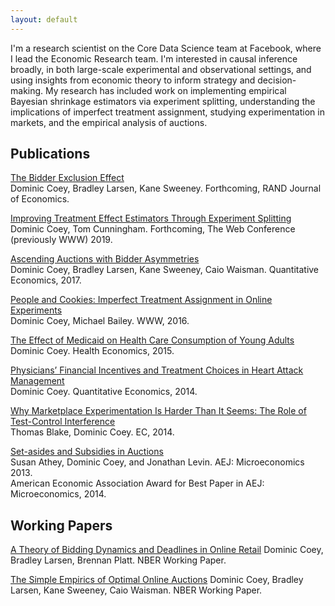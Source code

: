 ```yaml
---
layout: default
---
```


I'm a research scientist on the Core Data Science team at Facebook, where I lead the Economic Research team. I'm interested in causal inference broadly, in both large-scale experimental and observational settings, and using insights from economic theory to inform strategy and decision-making. My research has included work on implementing empirical Bayesian shrinkage estimators via experiment splitting, understanding the implications of imperfect treatment assignment, studying experimentation in markets, and the empirical analysis of auctions.


## Publications
[The Bidder Exclusion Effect](https://www.nber.org/papers/w20523.pdf) <br/>
Dominic Coey, Bradley Larsen, Kane Sweeney. Forthcoming, RAND Journal of Economics.


[Improving Treatment Effect Estimators Through Experiment Splitting]() <br/>
Dominic Coey, Tom Cunningham. Forthcoming, The Web Conference (previously WWW) 2019.

[Ascending Auctions with Bidder Asymmetries](https://onlinelibrary.wiley.com/doi/pdf/10.3982/QE474) <br/>
Dominic Coey, Bradley Larsen, Kane Sweeney, Caio Waisman. Quantitative Economics, 2017.

[People and Cookies: Imperfect Treatment Assignment in Online Experiments](http://gdac.uqam.ca/WWW2016-Proceedings/proceedings/p1103.pdf) <br/>
Dominic Coey, Michael Bailey. WWW, 2016.

[The Effect of Medicaid on Health Care Consumption of Young Adults](https://onlinelibrary.wiley.com/doi/abs/10.1002/hec.3042) <br/>
Dominic Coey. Health Economics, 2015.

[Physicians’ Financial Incentives and Treatment Choices in Heart Attack Management](https://onlinelibrary.wiley.com/doi/pdf/10.3982/QE365) <br/>
Dominic Coey. Quantitative Economics, 2014.

[Why Marketplace Experimentation Is Harder Than It Seems: The Role of Test-Control Interference](https://dl.acm.org/citation.cfm?id=2602837) <br/>
Thomas Blake, Dominic Coey. EC, 2014.

[Set-asides and Subsidies in Auctions](https://web.stanford.edu/~jdlevin/Papers/Subsidies.pdf) <br/>
Susan Athey, Dominic Coey, and Jonathan Levin. AEJ: Microeconomics 2013. <br/>
American Economic Association Award for Best Paper in AEJ: Microeconomics, 2014.

## Working Papers

[A Theory of Bidding Dynamics and Deadlines in Online Retail](https://www.nber.org/papers/w22038.pdf)
Dominic Coey, Bradley Larsen, Brennan Platt. NBER Working Paper.

[The Simple Empirics of Optimal Online Auctions](https://web.stanford.edu/~bjlarsen/optimal_online_auctions.pdf)
Dominic Coey, Bradley Larsen, Kane Sweeney, Caio Waisman. NBER Working Paper.
